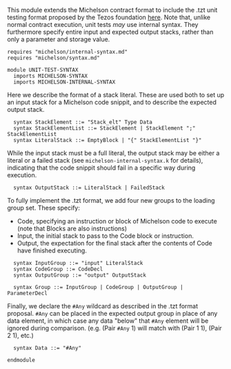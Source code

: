 This module extends the Michelson contract format to include the .tzt unit
testing format proposed by the Tezos foundation
[here](https://gitlab.com/tezos/tezos/-/merge_requests/1487/diffs). Note that,
unlike normal contract execution, unit tests *may* use internal syntax. They
furthermore specify entire input and expected output stacks, rather than only a
parameter and storage value.

```k
requires "michelson/internal-syntax.md"
requires "michelson/syntax.md"

module UNIT-TEST-SYNTAX
  imports MICHELSON-SYNTAX
  imports MICHELSON-INTERNAL-SYNTAX

```

Here we describe the format of a stack literal. These are used both to set up an
input stack for a Michelson code snippit, and to describe the expected output
stack.

```k
  syntax StackElement ::= "Stack_elt" Type Data
  syntax StackElementList ::= StackElement | StackElement ";" StackElementList
  syntax LiteralStack ::= EmptyBlock | "{" StackElementList "}"
```

While the input stack must be a full literal, the output stack may be either a
literal or a failed stack (see `michelson-internal-syntax.k` for details),
indicating that the code snippit should fail in a specific way during execution.

```k
  syntax OutputStack ::= LiteralStack | FailedStack
```

To fully implement the .tzt format, we add four new groups to the loading group
set. These specify:

- Code, specifying an instruction or block of Michelson code to execute (note
  that Blocks are also instructions)
- Input, the initial stack to pass to the Code block or instruction.
- Output, the expectation for the final stack after the contents of Code have
  finished executing.

```k
  syntax InputGroup ::= "input" LiteralStack
  syntax CodeGroup ::= CodeDecl
  syntax OutputGroup ::= "output" OutputStack

  syntax Group ::= InputGroup | CodeGroup | OutputGroup | ParameterDecl
```

Finally, we declare the `#Any` wildcard as described in the .tzt format proposal.
`#Any` can be placed in the expected output group in place of any data element,
in which case any data "below" that `#Any` element will be ignored during
comparison. (e.g. (Pair `#Any` 1) will match with (Pair 1 1), (Pair 2 1), etc.)

```k
  syntax Data ::= "#Any"

endmodule
```
